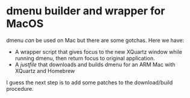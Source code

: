 # dmenu builder and wrapper for MacOS

dmenu _can_ be used on Mac but there are some gotchas. Here we have:

- A wrapper script that gives focus to the new XQuartz window while running dmenu, then return focus to original application.
- A *justfile* that downloads and builds dmenu for an ARM Mac with XQuartz and Homebrew

I guess the next step is to add some patches to the download/build procedure.
